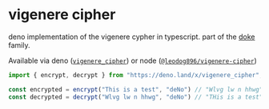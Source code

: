 # vigenere cipher

deno implementation of the vigenere cypher in typescript. part of the [doke](https://github.com/LeoDog896/doke) family.

Available via deno ([`vigenere_cipher`](https://deno.land/x/vigenere_cipher)) or node ([`@leodog896/vigenere-cipher`](https://npmjs.com/package/@leodog896/vigenere-cipher))

```ts
import { encrypt, decrypt } from "https://deno.land/x/vigenere_cipher"; // with npm: @leodog896/vigenere-cipher

const encrypted = encrypt("This is a test", "deNo") // "Wlvg lw n hhwg"
const decrypted = decrypt("Wlvg lw n hhwg", "deNo") // "THis is a test"
```
